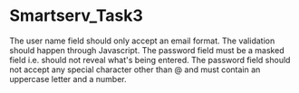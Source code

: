 # Smartserv_Task3
The user name field should only accept an email format. The validation should happen through Javascript. The password field must be a masked field i.e. should not reveal what's being entered.  The password field should not accept any special character other than @ and must contain an uppercase letter and a number.
